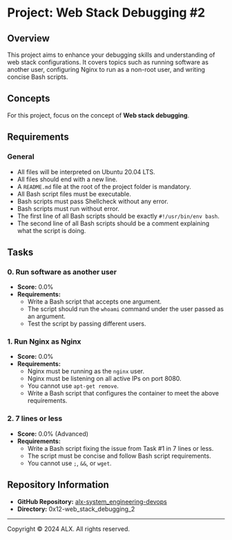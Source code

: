 # Project: Web Stack Debugging #2

## Overview

This project aims to enhance your debugging skills and understanding of web stack configurations. It covers topics such as running software as another user, configuring Nginx to run as a non-root user, and writing concise Bash scripts.

## Concepts

For this project, focus on the concept of **Web stack debugging**.

## Requirements

### General

- All files will be interpreted on Ubuntu 20.04 LTS.
- All files should end with a new line.
- A `README.md` file at the root of the project folder is mandatory.
- All Bash script files must be executable.
- Bash scripts must pass Shellcheck without any error.
- Bash scripts must run without error.
- The first line of all Bash scripts should be exactly `#!/usr/bin/env bash`.
- The second line of all Bash scripts should be a comment explaining what the script is doing.

## Tasks

### 0. Run software as another user

- **Score:** 0.0%
- **Requirements:**
  - Write a Bash script that accepts one argument.
  - The script should run the `whoami` command under the user passed as an argument.
  - Test the script by passing different users.

### 1. Run Nginx as Nginx

- **Score:** 0.0%
- **Requirements:**
  - Nginx must be running as the `nginx` user.
  - Nginx must be listening on all active IPs on port 8080.
  - You cannot use `apt-get remove`.
  - Write a Bash script that configures the container to meet the above requirements.

### 2. 7 lines or less

- **Score:** 0.0% (Advanced)
- **Requirements:**
  - Write a Bash script fixing the issue from Task #1 in 7 lines or less.
  - The script must be concise and follow Bash script requirements.
  - You cannot use `;`, `&&`, or `wget`.

## Repository Information

- **GitHub Repository:** [alx-system_engineering-devops](https://github.com/paschalugwu/alx-system_engineering-devops)
- **Directory:** 0x12-web_stack_debugging_2

---

Copyright © 2024 ALX. All rights reserved.
